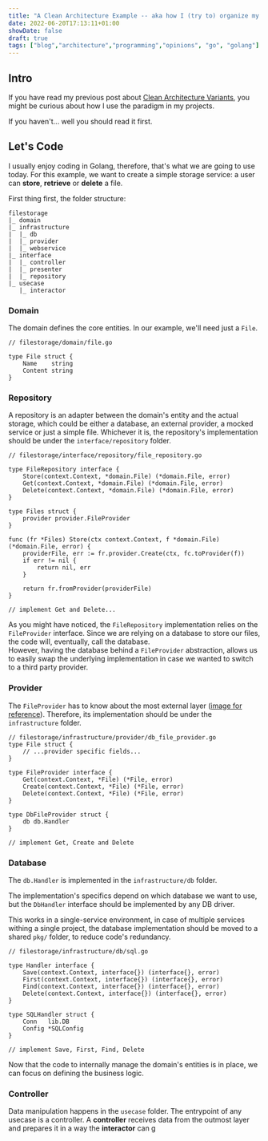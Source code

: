 ```yaml
---
title: "A Clean Architecture Example -- aka how I (try to) organize my projects"
date: 2022-06-20T17:13:11+01:00
showDate: false
draft: true
tags: ["blog","architecture","programming","opinions", "go", "golang"]
---
```


## Intro
If you have read my previous post about [Clean Architecture Variants](/posts/cleaner-architecture/cleaner-architecture), you might be curious about how I use the paradigm in my projects.

If you haven't... well you should read it first.


## Let's Code
I usually enjoy coding in Golang, therefore, that's what we are going to use today.
For this example, we want to create a simple storage service: a user can **store**, **retrieve** or **delete** a file.


First thing first, the folder structure:
```
filestorage
|_ domain
|_ infrastructure
|  |_ db
|  |_ provider
|  |_ webservice
|_ interface
|  |_ controller
|  |_ presenter
|  |_ repository
|_ usecase
   |_ interactor
```


### Domain
The domain defines the core entities. In our example, we'll need just a `File`.
```golang
// filestorage/domain/file.go

type File struct {
    Name    string
    Content string
}
```

### Repository
A repository is an adapter between the domain's entity and the actual storage, which could be either a database, an external provider, a mocked service or just a simple file.
Whichever it is, the repository's implementation should be under the `interface/repository` folder.

```golang
// filestorage/interface/repository/file_repository.go

type FileRepository interface {
	Store(context.Context, *domain.File) (*domain.File, error)
	Get(context.Context, *domain.File) (*domain.File, error)
	Delete(context.Context, *domain.File) (*domain.File, error)
}

type Files struct {
	provider provider.FileProvider
}

func (fr *Files) Store(ctx context.Context, f *domain.File) (*domain.File, error) {
	providerFile, err := fr.provider.Create(ctx, fc.toProvider(f))
	if err != nil {
		return nil, err
	}

	return fr.fromProvider(providerFile)
}

// implement Get and Delete...
```

As you might have noticed, the `FileRepository` implementation relies on the `FileProvider` interface.
Since we are relying on a database to store our files, the code will, eventually, call the database.  
However, having the database behind a `FileProvider` abstraction, allows us to easily swap the underlying implementation in case we wanted to switch to a third party provider.

### Provider
The `FileProvider` has to know about the most external layer ([image for reference](/posts/cleaner-architecture/CleanArchitecture.jpeg)). Therefore, its implementation should be under the `infrastructure` folder.

```golang
// filestorage/infrastructure/provider/db_file_provider.go
type File struct {
    // ...provider specific fields...
}

type FileProvider interface {
	Get(context.Context, *File) (*File, error)
    Create(context.Context, *File) (*File, error)
	Delete(context.Context, *File) (*File, error)
}

type DbFileProvider struct {
	db db.Handler
}

// implement Get, Create and Delete
```

### Database
The `db.Handler` is implemented in the `infrastructure/db` folder.

The implementation's specifics depend on which database we want to use, but the `DbHandler` interface should be implemented by any DB driver.

This works in a single-service environment, in case of multiple services withing a single project, the database implementation should be moved to a shared `pkg/` folder, to reduce code's redundancy.

```golang
// filestorage/infrastructure/db/sql.go

type Handler interface {
	Save(context.Context, interface{}) (interface{}, error)
	First(context.Context, interface{}) (interface{}, error)
	Find(context.Context, interface{}) (interface{}, error)
	Delete(context.Context, interface{}) (interface{}, error)
}

type SQLHandler struct {
	Conn   lib.DB
	Config *SQLConfig
}

// implement Save, First, Find, Delete
```

Now that the code to internally manage the domain's entities is in place, we can focus on defining the business logic.

### Controller
Data manipulation happens in the `usecase` folder. The entrypoint of any usecase is a controller.
A **controller** receives data from the outmost layer and prepares it in a way the **interactor** can g
